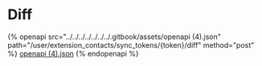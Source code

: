 # Diff

{% openapi src="../../../../../../../.gitbook/assets/openapi (4).json" path="/user/extension_contacts/sync_tokens/{token}/diff" method="post" %}
[openapi (4).json](<../../../../../../../.gitbook/assets/openapi (4).json>)
{% endopenapi %}
